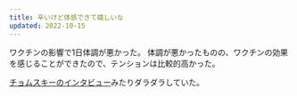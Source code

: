 ```yaml
---
title: 辛いけど体感できて嬉しいな
updated: 2022-10-15
---
```


ワクチンの影響で1日体調が悪かった。
体調が悪かったものの、ワクチンの効果を感じることができたので、テンションは比較的高かった。

[チョムスキーのインタビュー](https://youtu.be/7uHGlfeCBbE)みたりダラダラしていた。
